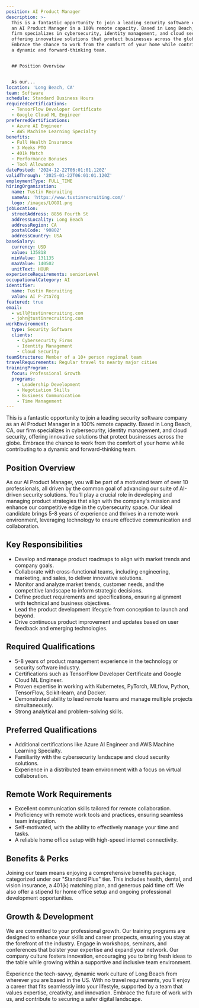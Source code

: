 ```yaml
---
position: AI Product Manager
description: >-
  This is a fantastic opportunity to join a leading security software company as
  an AI Product Manager in a 100% remote capacity. Based in Long Beach, CA, our
  firm specializes in cybersecurity, identity management, and cloud security,
  offering innovative solutions that protect businesses across the globe.
  Embrace the chance to work from the comfort of your home while contributing to
  a dynamic and forward-thinking team.


  ## Position Overview


  As our...
location: 'Long Beach, CA'
team: Software
schedule: Standard Business Hours
requiredCertifications:
  - TensorFlow Developer Certificate
  - Google Cloud ML Engineer
preferredCertifications:
  - Azure AI Engineer
  - AWS Machine Learning Specialty
benefits:
  - Full Health Insurance
  - 3 Weeks PTO
  - 401k Match
  - Performance Bonuses
  - Tool Allowance
datePosted: '2024-12-22T06:01:01.120Z'
validThrough: '2025-01-22T06:01:01.120Z'
employmentType: FULL_TIME
hiringOrganization:
  name: Tustin Recruiting
  sameAs: 'https://www.tustinrecruiting.com/'
  logo: /images/LOGO1.png
jobLocation:
  streetAddress: 8856 Fourth St
  addressLocality: Long Beach
  addressRegion: CA
  postalCode: '90802'
  addressCountry: USA
baseSalary:
  currency: USD
  value: 135818
  minValue: 131135
  maxValue: 140502
  unitText: HOUR
experienceRequirements: seniorLevel
occupationalCategory: AI
identifier:
  name: Tustin Recruiting
  value: AI P-2ta7dg
featured: true
email:
  - will@tustinrecruiting.com
  - john@tustinrecruiting.com
workEnvironment:
  type: Security Software
  clients:
    - Cybersecurity Firms
    - Identity Management
    - Cloud Security
teamStructure: Member of a 10+ person regional team
travelRequirements: Regular travel to nearby major cities
trainingProgram:
  focus: Professional Growth
  programs:
    - Leadership Development
    - Negotiation Skills
    - Business Communication
    - Time Management
---
```




This is a fantastic opportunity to join a leading security software company as an AI Product Manager in a 100% remote capacity. Based in Long Beach, CA, our firm specializes in cybersecurity, identity management, and cloud security, offering innovative solutions that protect businesses across the globe. Embrace the chance to work from the comfort of your home while contributing to a dynamic and forward-thinking team.

## Position Overview

As our AI Product Manager, you will be part of a motivated team of over 10 professionals, all driven by the common goal of advancing our suite of AI-driven security solutions. You'll play a crucial role in developing and managing product strategies that align with the company's mission and enhance our competitive edge in the cybersecurity space. Our ideal candidate brings 5-8 years of experience and thrives in a remote work environment, leveraging technology to ensure effective communication and collaboration.

## Key Responsibilities

- Develop and manage product roadmaps to align with market trends and company goals.
- Collaborate with cross-functional teams, including engineering, marketing, and sales, to deliver innovative solutions.
- Monitor and analyze market trends, customer needs, and the competitive landscape to inform strategic decisions.
- Define product requirements and specifications, ensuring alignment with technical and business objectives.
- Lead the product development lifecycle from conception to launch and beyond.
- Drive continuous product improvement and updates based on user feedback and emerging technologies.

## Required Qualifications

- 5-8 years of product management experience in the technology or security software industry.
- Certifications such as TensorFlow Developer Certificate and Google Cloud ML Engineer.
- Proven expertise in working with Kubernetes, PyTorch, MLflow, Python, TensorFlow, Scikit-learn, and Docker.
- Demonstrated ability to lead remote teams and manage multiple projects simultaneously.
- Strong analytical and problem-solving skills.

## Preferred Qualifications

- Additional certifications like Azure AI Engineer and AWS Machine Learning Specialty.
- Familiarity with the cybersecurity landscape and cloud security solutions.
- Experience in a distributed team environment with a focus on virtual collaboration.

## Remote Work Requirements

- Excellent communication skills tailored for remote collaboration.
- Proficiency with remote work tools and practices, ensuring seamless team integration.
- Self-motivated, with the ability to effectively manage your time and tasks.
- A reliable home office setup with high-speed internet connectivity.

## Benefits & Perks

Joining our team means enjoying a comprehensive benefits package, categorized under our "Standard Plus" tier. This includes health, dental, and vision insurance, a 401(k) matching plan, and generous paid time off. We also offer a stipend for home office setup and ongoing professional development opportunities.

## Growth & Development

We are committed to your professional growth. Our training programs are designed to enhance your skills and career prospects, ensuring you stay at the forefront of the industry. Engage in workshops, seminars, and conferences that bolster your expertise and expand your network. Our company culture fosters innovation, encouraging you to bring fresh ideas to the table while growing within a supportive and inclusive team environment.

Experience the tech-savvy, dynamic work culture of Long Beach from wherever you are based in the US. With no travel requirements, you'll enjoy a career that fits seamlessly into your lifestyle, supported by a team that values expertise, creativity, and innovation. Embrace the future of work with us, and contribute to securing a safer digital landscape.